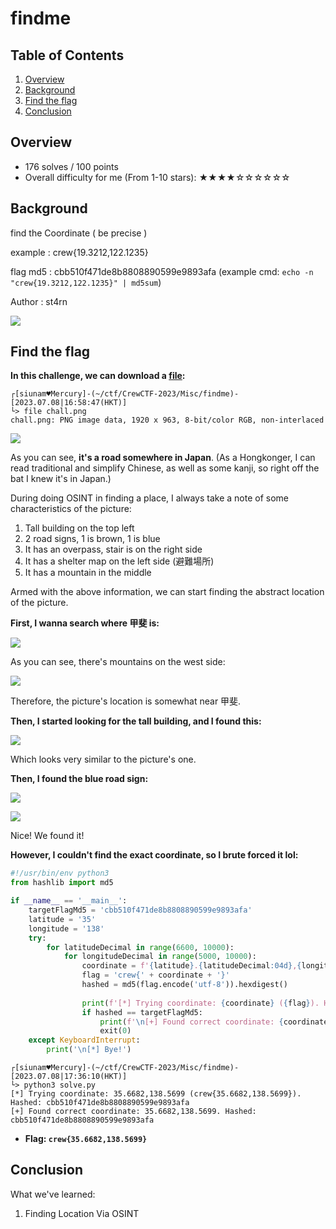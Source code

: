 # findme

## Table of Contents

1. [Overview](#overview)
2. [Background](#background)
3. [Find the flag](#find-the-flag)
4. [Conclusion](#conclusion)

## Overview

- 176 solves / 100 points
- Overall difficulty for me (From 1-10 stars): ★★★★☆☆☆☆☆☆

## Background

find the Coordinate ( be precise )

example : crew{19.3212,122.1235}

flag md5 : cbb510f471de8b8808890599e9893afa (example cmd: `echo -n "crew{19.3212,122.1235}" | md5sum`)

Author : st4rn

![](https://github.com/siunam321/CTF-Writeups/blob/main/CrewCTF-2023/images/Pasted%20image%2020230710142735.png)

## Find the flag

**In this challenge, we can download a [file](https://github.com/siunam321/CTF-Writeups/blob/main/CrewCTF-2023/Misc/findme/chall.png):**
```shell
┌[siunam♥Mercury]-(~/ctf/CrewCTF-2023/Misc/findme)-[2023.07.08|16:58:47(HKT)]
└> file chall.png  
chall.png: PNG image data, 1920 x 963, 8-bit/color RGB, non-interlaced
```

![](https://github.com/siunam321/CTF-Writeups/blob/main/CrewCTF-2023/images/Pasted%20image%2020230708165900.png)

As you can see, **it's a road somewhere in Japan**. (As a Hongkonger, I can read traditional and simplify Chinese, as well as some kanji, so right off the bat I knew it's in Japan.)

During doing OSINT in finding a place, I always take a note of some characteristics of the picture:

1. Tall building on the top left
2. 2 road signs, 1 is brown, 1 is blue
3. It has an overpass, stair is on the right side
4. It has a shelter map on the left side (避難場所)
5. It has a mountain in the middle

Armed with the above information, we can start finding the abstract location of the picture.

**First, I wanna search where 甲斐 is:**

![](https://github.com/siunam321/CTF-Writeups/blob/main/CrewCTF-2023/images/Pasted%20image%2020230708170910.png)

As you can see, there's mountains on the west side:

![](https://github.com/siunam321/CTF-Writeups/blob/main/CrewCTF-2023/images/Pasted%20image%2020230708171018.png)

Therefore, the picture's location is somewhat near 甲斐.

**Then, I started looking for the tall building, and I found this:**

![](https://github.com/siunam321/CTF-Writeups/blob/main/CrewCTF-2023/images/Pasted%20image%2020230708171509.png)

Which looks very similar to the picture's one.

**Then, I found the blue road sign:** 

![](https://github.com/siunam321/CTF-Writeups/blob/main/CrewCTF-2023/images/Pasted%20image%2020230708171632.png)

![](https://github.com/siunam321/CTF-Writeups/blob/main/CrewCTF-2023/images/Pasted%20image%2020230708171715.png)

Nice! We found it!

**However, I couldn't find the exact coordinate, so I brute forced it lol:**
```python
#!/usr/bin/env python3
from hashlib import md5

if __name__ == '__main__':
    targetFlagMd5 = 'cbb510f471de8b8808890599e9893afa'
    latitude = '35'
    longitude = '138'
    try:
        for latitudeDecimal in range(6600, 10000):
            for longitudeDecimal in range(5000, 10000):
                coordinate = f'{latitude}.{latitudeDecimal:04d},{longitude}.{longitudeDecimal:04d}'
                flag = 'crew{' + coordinate + '}'
                hashed = md5(flag.encode('utf-8')).hexdigest()
                
                print(f'[*] Trying coordinate: {coordinate} ({flag}). Hashed: {hashed}', end='\r')
                if hashed == targetFlagMd5:
                    print(f'\n[+] Found correct coordinate: {coordinate}. Hashed: {hashed}')
                    exit(0)
    except KeyboardInterrupt:
        print('\n[*] Bye!')
```

```shell
┌[siunam♥Mercury]-(~/ctf/CrewCTF-2023/Misc/findme)-[2023.07.08|17:36:10(HKT)]
└> python3 solve.py
[*] Trying coordinate: 35.6682,138.5699 (crew{35.6682,138.5699}). Hashed: cbb510f471de8b8808890599e9893afa
[+] Found correct coordinate: 35.6682,138.5699. Hashed: cbb510f471de8b8808890599e9893afa
```

- **Flag: `crew{35.6682,138.5699}`**

## Conclusion

What we've learned:

1. Finding Location Via OSINT